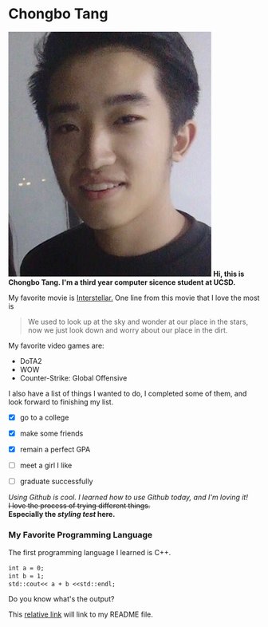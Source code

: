 # Chongbo Tang
![myphoto](https://github.com/tangcb26/cse100LabOne/blob/main/myphoto/myphoto.jpg)
**Hi, this is Chongbo Tang. I'm a third year computer sicence student at UCSD.** <br/> 

My favorite movie is [Interstellar.](https://www.imdb.com/title/tt0816692/)
One line from this movie that I love the most is 
> We used to look up at the sky and wonder at our place in the stars, now we just look down and worry about our place in the dirt.

My favorite video games are:<br/>
- DoTA2
- WOW
- Counter-Strike: Global Offensive

I also have a list of things I wanted to do, I completed some of them, and look forward to finishing my list.
- [x] go to a college
- [x] make some friends
- [x] remain a perfect GPA
- [ ] meet a girl I like
- [ ] graduate successfully 


*Using Github is cool. I learned how to use Github today, and I'm loving it!* <br/>
~~I love the process of trying different things.~~ <br/>
**Especially the _styling test_ here.** <br/>



### My Favorite Programming Language<br/>
The first programming language I learned is C++. <br/>
```
int a = 0;
int b = 1;
std::cout<< a + b <<std::endl;
```
Do you know what's the output?<br/>

This [relative link](README.md) will link to my README file. <br/>


